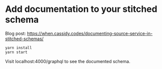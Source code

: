 # Add documentation to your stitched schema

Blog post: https://when.cassidy.codes/documenting-source-service-in-stitched-schemas/

```
yarn install
yarn start
```
Visit localhost:4000/graphql to see the documented schema.
